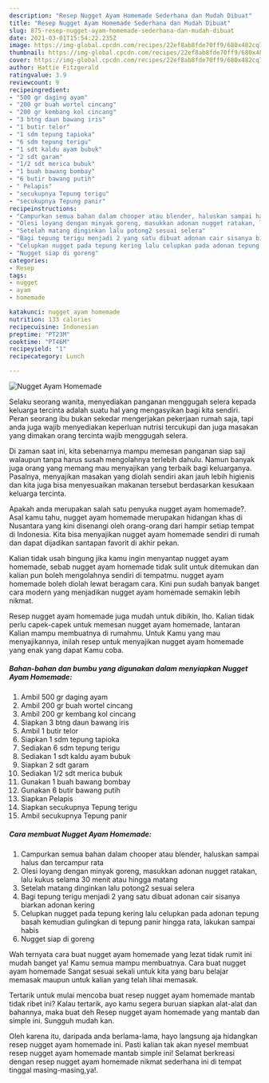 ```yaml
---
description: "Resep Nugget Ayam Homemade Sederhana dan Mudah Dibuat"
title: "Resep Nugget Ayam Homemade Sederhana dan Mudah Dibuat"
slug: 875-resep-nugget-ayam-homemade-sederhana-dan-mudah-dibuat
date: 2021-03-01T15:54:22.235Z
image: https://img-global.cpcdn.com/recipes/22ef8ab8fde70ff9/680x482cq70/nugget-ayam-homemade-foto-resep-utama.jpg
thumbnail: https://img-global.cpcdn.com/recipes/22ef8ab8fde70ff9/680x482cq70/nugget-ayam-homemade-foto-resep-utama.jpg
cover: https://img-global.cpcdn.com/recipes/22ef8ab8fde70ff9/680x482cq70/nugget-ayam-homemade-foto-resep-utama.jpg
author: Hattie Fitzgerald
ratingvalue: 3.9
reviewcount: 9
recipeingredient:
- "500 gr daging ayam"
- "200 gr buah wortel cincang"
- "200 gr kembang kol cincang"
- "3 btng daun bawang iris"
- "1 butir telor"
- "1 sdm tepung tapioka"
- "6 sdm tepung terigu"
- "1 sdt kaldu ayam bubuk"
- "2 sdt garam"
- "1/2 sdt merica bubuk"
- "1 buah bawang bombay"
- "6 butir bawang putih"
- " Pelapis"
- "secukupnya Tepung terigu"
- "secukupnya Tepung panir"
recipeinstructions:
- "Campurkan semua bahan dalam chooper atau blender, haluskan sampai halus dan tercampur rata"
- "Olesi loyang dengan minyak goreng, masukkan adonan nugget ratakan, lalu kukus selama 30 menit atau hingga matang"
- "Setelah matang dinginkan lalu potong2 sesuai selera"
- "Bagi tepung terigu menjadi 2 yang satu dibuat adonan cair sisanya biarkan adonan kering"
- "Celupkan nugget pada tepung kering lalu celupkan pada adonan tepung basah kemudian gulingkan di tepung panir hingga rata, lakukan sampai habis"
- "Nugget siap di goreng"
categories:
- Resep
tags:
- nugget
- ayam
- homemade

katakunci: nugget ayam homemade 
nutrition: 133 calories
recipecuisine: Indonesian
preptime: "PT23M"
cooktime: "PT46M"
recipeyield: "1"
recipecategory: Lunch

---
```



![Nugget Ayam Homemade](https://img-global.cpcdn.com/recipes/22ef8ab8fde70ff9/680x482cq70/nugget-ayam-homemade-foto-resep-utama.jpg)

Selaku seorang wanita, menyediakan panganan menggugah selera kepada keluarga tercinta adalah suatu hal yang mengasyikan bagi kita sendiri. Peran seorang ibu bukan sekedar mengerjakan pekerjaan rumah saja, tapi anda juga wajib menyediakan keperluan nutrisi tercukupi dan juga masakan yang dimakan orang tercinta wajib menggugah selera.

Di zaman  saat ini, kita sebenarnya mampu memesan panganan siap saji walaupun tanpa harus susah mengolahnya terlebih dahulu. Namun banyak juga orang yang memang mau menyajikan yang terbaik bagi keluarganya. Pasalnya, menyajikan masakan yang diolah sendiri akan jauh lebih higienis dan kita juga bisa menyesuaikan makanan tersebut berdasarkan kesukaan keluarga tercinta. 



Apakah anda merupakan salah satu penyuka nugget ayam homemade?. Asal kamu tahu, nugget ayam homemade merupakan hidangan khas di Nusantara yang kini disenangi oleh orang-orang dari hampir setiap tempat di Indonesia. Kita bisa menyajikan nugget ayam homemade sendiri di rumah dan dapat dijadikan santapan favorit di akhir pekan.

Kalian tidak usah bingung jika kamu ingin menyantap nugget ayam homemade, sebab nugget ayam homemade tidak sulit untuk ditemukan dan kalian pun boleh mengolahnya sendiri di tempatmu. nugget ayam homemade boleh diolah lewat beragam cara. Kini pun sudah banyak banget cara modern yang menjadikan nugget ayam homemade semakin lebih nikmat.

Resep nugget ayam homemade juga mudah untuk dibikin, lho. Kalian tidak perlu capek-capek untuk memesan nugget ayam homemade, lantaran Kalian mampu membuatnya di rumahmu. Untuk Kamu yang mau menyajikannya, inilah resep untuk menyajikan nugget ayam homemade yang enak yang dapat Kamu coba.

<!--inarticleads1-->

##### Bahan-bahan dan bumbu yang digunakan dalam menyiapkan Nugget Ayam Homemade:

1. Ambil 500 gr daging ayam
1. Ambil 200 gr buah wortel cincang
1. Ambil 200 gr kembang kol cincang
1. Siapkan 3 btng daun bawang iris
1. Ambil 1 butir telor
1. Siapkan 1 sdm tepung tapioka
1. Sediakan 6 sdm tepung terigu
1. Sediakan 1 sdt kaldu ayam bubuk
1. Siapkan 2 sdt garam
1. Sediakan 1/2 sdt merica bubuk
1. Gunakan 1 buah bawang bombay
1. Gunakan 6 butir bawang putih
1. Siapkan  Pelapis
1. Siapkan secukupnya Tepung terigu
1. Ambil secukupnya Tepung panir




<!--inarticleads2-->

##### Cara membuat Nugget Ayam Homemade:

1. Campurkan semua bahan dalam chooper atau blender, haluskan sampai halus dan tercampur rata
1. Olesi loyang dengan minyak goreng, masukkan adonan nugget ratakan, lalu kukus selama 30 menit atau hingga matang
1. Setelah matang dinginkan lalu potong2 sesuai selera
1. Bagi tepung terigu menjadi 2 yang satu dibuat adonan cair sisanya biarkan adonan kering
1. Celupkan nugget pada tepung kering lalu celupkan pada adonan tepung basah kemudian gulingkan di tepung panir hingga rata, lakukan sampai habis
1. Nugget siap di goreng




Wah ternyata cara buat nugget ayam homemade yang lezat tidak rumit ini mudah banget ya! Kamu semua mampu membuatnya. Cara buat nugget ayam homemade Sangat sesuai sekali untuk kita yang baru belajar memasak maupun untuk kalian yang telah lihai memasak.

Tertarik untuk mulai mencoba buat resep nugget ayam homemade mantab tidak ribet ini? Kalau tertarik, ayo kamu segera buruan siapkan alat-alat dan bahannya, maka buat deh Resep nugget ayam homemade yang mantab dan simple ini. Sungguh mudah kan. 

Oleh karena itu, daripada anda berlama-lama, hayo langsung aja hidangkan resep nugget ayam homemade ini. Pasti kalian tak akan nyesel membuat resep nugget ayam homemade mantab simple ini! Selamat berkreasi dengan resep nugget ayam homemade nikmat sederhana ini di tempat tinggal masing-masing,ya!.

